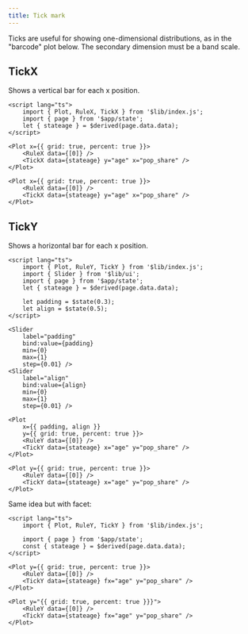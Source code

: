 ```yaml
---
title: Tick mark
---
```


Ticks are useful for showing one-dimensional distributions, as in the "barcode" plot below. The secondary dimension must be a band scale.

## TickX

Shows a vertical bar for each x position.

```svelte live
<script lang="ts">
    import { Plot, RuleX, TickX } from '$lib/index.js';
    import { page } from '$app/state';
    let { stateage } = $derived(page.data.data);
</script>

<Plot x={{ grid: true, percent: true }}>
    <RuleX data={[0]} />
    <TickX data={stateage} y="age" x="pop_share" />
</Plot>
```

```svelte
<Plot x={{ grid: true, percent: true }}>
    <RuleX data={[0]} />
    <TickX data={stateage} y="age" x="pop_share" />
</Plot>
```

## TickY

Shows a horizontal bar for each x position.

```svelte live
<script lang="ts">
    import { Plot, RuleY, TickY } from '$lib/index.js';
    import { Slider } from '$lib/ui';
    import { page } from '$app/state';
    let { stateage } = $derived(page.data.data);

    let padding = $state(0.3);
    let align = $state(0.5);
</script>

<Slider
    label="padding"
    bind:value={padding}
    min={0}
    max={1}
    step={0.01} />
<Slider
    label="align"
    bind:value={align}
    min={0}
    max={1}
    step={0.01} />

<Plot
    x={{ padding, align }}
    y={{ grid: true, percent: true }}>
    <RuleY data={[0]} />
    <TickY data={stateage} x="age" y="pop_share" />
</Plot>
```

```svelte
<Plot y={{ grid: true, percent: true }}>
    <RuleY data={[0]} />
    <TickY data={stateage} x="age" y="pop_share" />
</Plot>
```

Same idea but with facet:

```svelte live
<script lang="ts">
    import { Plot, RuleY, TickY } from '$lib/index.js';

    import { page } from '$app/state';
    const { stateage } = $derived(page.data.data);
</script>

<Plot y={{ grid: true, percent: true }}>
    <RuleY data={[0]} />
    <TickY data={stateage} fx="age" y="pop_share" />
</Plot>
```

```svelte
<Plot y="{{ grid: true, percent: true }}}">
    <RuleY data={[0]} />
    <TickY data={stateage} fx="age" y="pop_share" />
</Plot>
```
